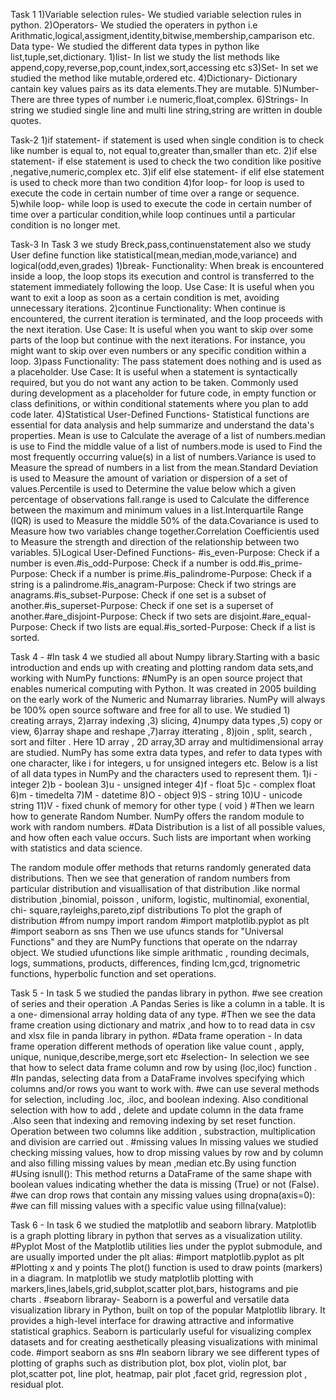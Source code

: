 Task 1
1)Variable selection rules-
We studied variable selection rules in python.
2)Operators-
We studied the operaters in python i.e Arithmatic,logical,assigment,identity,bitwise,membership,camparison etc.
Data type-
We studied the different data types in python like list,tuple,set,dictionary.
1)list-
In list we study the list methods like append,copy,reverse,pop,count,index,sort,accessing etc
s3)Set-
In set we studied the method like mutable,ordered etc.
4)Dictionary-
Dictionary cantain key values pairs as its data elements.They are mutable.
5)Number-
There are three types of number i.e numeric,float,complex.
6)Strings-
In string we studied single line and multi line string,string are written in double quotes.

Task-2
1)if statement-
if statement is used when single condition is to check like number is equal to, not equal to,greater than,smaller than etc.
2)if else statement-
if else statement is used to check the two condition like positive ,negative,numeric,complex etc.
3)if elif else statement-
if elif else statement is used to check more than two condition
4)for loop-
for loop is used to execute the code in certain number of time over a range or sequence.
5)while loop-
while loop is used to execute the code in certain number of time over a particular condition,while loop continues until a particular condition is no longer met.

Task-3
In Task 3 we study Breck,pass,continuenstatement also we study User define function like statistical(mean,median,mode,variance) and logical(odd,even,grades)
1)break-
Functionality: When break is encountered inside a loop, the loop stops its execution and control is transferred to the statement immediately following the loop.
Use Case: It is useful when you want to exit a loop as soon as a certain condition is met, avoiding unnecessary iterations.
2)continue
Functionality: When continue is encountered, the current iteration is terminated, and the loop proceeds with the next iteration.
Use Case: It is useful when you want to skip over some parts of the loop but continue with the next iterations. For instance, you might want to skip over even 
numbers or any specific condition within a loop.
3)pass
Functionality: The pass statement does nothing and is used as a placeholder.
Use Case: It is useful when a statement is syntactically required, but you do not want any action to be taken. Commonly used during development as a placeholder for future code, 
in empty function or class definitions, or within conditional statements where you plan to add code later.
4)Statistical User-Defined Functions-
Statistical functions are essential for data analysis and help summarize and understand the data's properties.
Mean is use to Calculate the average of a list of numbers.median is use to Find the middle value of a list of numbers.mode is used to Find the most frequently occurring value(s) 
in a list of numbers.Variance is used to Measure the spread of numbers in a list from the mean.Standard Deviation is used to Measure the amount of variation or dispersion of a set 
of values.Percentile is used to Determine the value below which a given percentage of observations fall.range is used to Calculate the difference between the maximum and minimum 
values in a list.Interquartile Range (IQR) is used to Measure the middle 50% of the data.Covariance is used to Measure how two variables change together.Correlation Coefficientis used to Measure the strength and direction of the relationship between two variables.
5)Logical User-Defined Functions-
#is_even-Purpose: Check if a number is even.#is_odd-Purpose: Check if a number is odd.#is_prime-Purpose: Check if a number is prime.#is_palindrome-Purpose: Check if a string is a palindrome.#is_anagram-Purpose: Check if two strings are anagrams.#is_subset-Purpose: Check if one set is a subset of another.#is_superset-Purpose: Check if one set is a superset of another.#are_disjoint-Purpose: Check if two sets are disjoint.#are_equal-Purpose: Check if two lists are equal.#is_sorted-Purpose: Check if a list is sorted.

Task 4 -
#In task 4 we studied all about Numpy library.Starting with a basic introduction and ends up with
creating and plotting random data sets,and working with NumPy functions:
#NumPy is an open source project that enables numerical computing with Python. It was created in
2005 building on the early work of the Numeric and Numarray libraries.
NumPy will always be 100% open source software and free for all to use.
We studied 1) creating arrays, 2)array indexing ,3) slicing, 4)numpy data types ,5) copy or view, 6)array
shape and reshape ,7)array itterating , 8)join , split, search , sort and filter .
Here 1D array , 2D array,3D array and multidimensional array are studied.
NumPy has some extra data types, and refer to data types with one character, like i for integers, u for
unsigned integers etc.
Below is a list of all data types in NumPy and the characters used to represent them.
1)i - integer
2)b - boolean
3)u - unsigned integer
4)f - float
5)c - complex float
6)m - timedelta
7)M - datetime
8)O - object
9)S - string
10)U - unicode string
11)V - fixed chunk of memory for other type ( void )
#Then we learn how to generate Random Number.
NumPy offers the random module to work with random numbers.
#Data Distribution is a list of all possible values, and how often each value occurs.
Such lists are important when working with statistics and data science.

The random module offer methods that returns randomly generated data distributions.
Then we see that generation of random numbers from particular distribution and visuallisation of that
distribution .like normal distribution ,binomial, poisson , uniform, logistic, multinomial, exonential, chi-
square,rayleighs,pareto,zipf distributions
To plot the graph of distribution
#from numpy import random
#import matplotlib.pyplot as plt
#import seaborn as sns
Then we use ufuncs stands for &quot;Universal Functions&quot; and they are NumPy functions that operate on the
ndarray object.
We studied ufunctions like simple arithmatic , rounding decimals, logs, summations, products,
differences, finding lcm,gcd, trignometric functions, hyperbolic function and set operations.

Task 5 -
In task 5 we studied the pandas library in python.
#we see creation of series and their operation .A Pandas Series is like a column in a table. It is a one-
dimensional array holding data of any type.
#Then we see the data frame creation using dictionary and matrix ,and how to to read data in csv and
xlsx file in panda library in python.
#Data frame operation -
In data frame operation different methods of operation like value count , apply, unique,
nunique,describe,merge,sort etc
#selection-
In selection we see that how to select data frame column and row by using (loc,iloc) function .
#In pandas, selecting data from a DataFrame involves specifying which columns and/or rows you want
to work with.
#we can use several methods for selection, including .loc, .iloc, and boolean indexing.
Also conditional selection with how to add , delete and update column in the data frame .Also seen that
indexing and removing indexing by set reset function.
Operation between two columns like addition , substraction, multiplication and division are carried out .
#missing values
In missing values we studied checking missing values, how to drop missing values by row and by column
and also filling missing values by mean ,median etc.By using function
#Using isnull(): This method returns a DataFrame of the same shape with boolean values indicating
whether the data is missing (True) or not (False).
#we can drop rows that contain any missing values using dropna(axis=0):
#we can fill missing values with a specific value using fillna(value):

Task 6 -
In task 6 we studied the matplotlib and seaborn library.
Matplotlib is a graph plotting library in python that serves as a visualization utility.
#Pyplot
Most of the Matplotlib utilities lies under the pyplot submodule, and are usually imported under the plt
alias:
#import matplotlib.pyplot as plt
#Plotting x and y points
The plot() function is used to draw points (markers) in a diagram.
In matplotlib we study matplotlib plotting with markers,lines,labels,grid,subplot,scatter plot,bars,
histograms and pie charts .
#seaborn libraray-
Seaborn is a powerful and versatile data visualization library in Python, built on top of the popular
Matplotlib library.
It provides a high-level interface for drawing attractive and informative statistical graphics.
Seaborn is particularly useful for visualizing complex datasets and for creating aesthetically pleasing
visualizations with minimal code.
#import seaborn as sns
#In seaborn library we see different types of plotting of graphs such as distribution plot, box plot, violin
plot, bar plot,scatter pot,
line plot, heatmap, pair plot ,facet grid, regression plot , residual plot.





